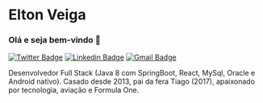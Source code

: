 # Elton Veiga


### Olá e seja bem-vindo 👋


[![Twitter Badge](https://img.shields.io/badge/-@VeigaSoutoAndre-6633cc?style=flat-square&labelColor=6633cc&logo=twitter&logoColor=white&link=https://twitter.com/VeigaSoutoAndre)](https://twitter.com/VeigaSoutoAndre) 
[![Linkedin Badge](https://img.shields.io/badge/-andre%20machado-6633cc?style=flat-square&logo=Linkedin&logoColor=white&link=https://www.linkedin.com/in/andre-machado-074b4014b/)](https://www.linkedin.com/in/andre-machado-074b4014b/) 
[![Gmail Badge](Email)](mailto:soutomachado1@gmail.com)


Desenvolvedor Full Stack (Java 8 com SpringBoot, React, MySql, Oracle e Android nativo). Casado desde 2013, pai da fera Tiago (2017), apaixonado por tecnologia, aviação e Formula One.